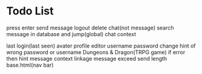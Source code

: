 # Todo List
press enter send message
logout
delete chat(not message)
search message in database and jump(global)
chat context

last login(last seen)
avater
profile editor
username password change
hint of wrong password or username
Dungeons & Dragon(TRPG game)
if error then hint
message context linkage
message exceed send length
base.html(nav bar)